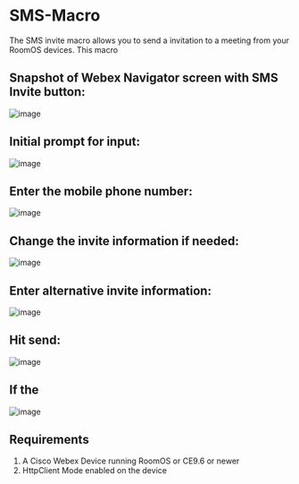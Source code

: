 # SMS-Macro

The SMS invite macro allows you to send a invitation to a meeting from your RoomOS devices. This macro 



## Snapshot of Webex Navigator screen with SMS Invite button:
![image](https://user-images.githubusercontent.com/21026209/129073401-b7475e9d-6cff-4c31-b7e4-ec0d33d2cbe3.png)


## Initial prompt for input:
![image](https://user-images.githubusercontent.com/21026209/129073854-118b407f-e5e0-4808-bd8c-4cd15bb5f4f0.png)

## Enter the mobile phone number:
![image](https://user-images.githubusercontent.com/21026209/129073983-a1bc3eef-849c-4521-9455-1b20f61a03f9.png)

## Change the invite information if needed:
![image](https://user-images.githubusercontent.com/21026209/129074196-bdae1ee8-85c5-4184-9950-a37ad13ea3f8.png)

## Enter alternative invite information:
![image](https://user-images.githubusercontent.com/21026209/129074936-6a2458c6-9386-4baa-a722-668bf98202c7.png)

## Hit send:
![image](https://user-images.githubusercontent.com/21026209/129075140-ebdf310e-c529-4133-9337-dc5f6509af4a.png)

## If the 
![image](https://user-images.githubusercontent.com/21026209/129075654-aeabc876-bb94-4e1d-99de-d30c273ef42b.png)


## Requirements

1. A Cisco Webex Device running RoomOS or CE9.6 or newer
2. HttpClient Mode enabled on the device



